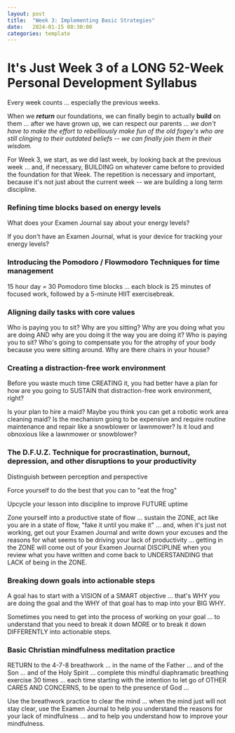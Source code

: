 ```yaml
---
layout: post
title:  "Week 3: Implementing Basic Strategies"
date:   2024-01-15 00:30:00
categories: template
---
```



# It's Just Week 3 of a LONG 52-Week Personal Development Syllabus

Every week counts ... especially the previous weeks.

When we ***return*** our foundations, we can finally begin to actually **build** on them ... after we have grown up, we can respect our parents ... *we don't have to make the effort to rebelliously make fun of the old fogey's who are still clinging to their outdated beliefs -- we can finally join them in their wisdom.*

For Week 3, we start, as we did last week, by looking back at the previous week ... and, if necessary, BUILDING on whatever came before to provided the foundation for that Week. The repetition is necessary and important, because it's not just about the current week -- we are building a long term discipline.

### Refining time blocks based on energy levels

What does your Examen Journal say about your energy levels?

If you don't have an Examen Journal, what is your device for tracking your energy levels?

### Introducing the Pomodoro / Flowmodoro Techniques for time management

15 hour day = 30 Pomodoro time blocks ... each block is 25 minutes of focused work, followed by a 5-minute HIIT exercisebreak.

### Aligning daily tasks with core values

Who is paying you to sit? Why are you sitting? Why are you doing what you are doing AND why are you doing it the way you are doing it? Who is paying you to sit? Who's going to compensate you for the atrophy of your body because you were sitting around. Why are there chairs in your house?

### Creating a distraction-free work environment

Before you waste much time CREATING it, you had better have a plan for how are you going to SUSTAIN that distraction-free work environment, right? 

Is your plan to hire a maid? Maybe you think you can get a robotic work area cleaning maid? Is the mechanism going to be expensive and require routine maintenance and repair like a snowblower or lawnmower? Is it loud and obnoxious like a lawnmower or snowblower?

### The D.F.U.Z. Technique for procrastination, burnout, depression, and other disruptions to your productivity

Distinguish between perception and perspective

Force yourself to do the best that you can to "eat the frog" 

Upcycle your lesson into discipline to improve FUTURE uptime

Zone yourself into a productive state of flow ... sustain the ZONE, act like you are in a state of flow, "fake it until you make it" ... and, when it's just not working, get out your Examen Journal and write down your excuses and the reasons for what seems to be driving your lack of productivity ... getting in the ZONE will come out of your Examen Journal DISCIPLINE when you review what you have written and come back to UNDERSTANDING that LACK of being in the ZONE.

### Breaking down goals into actionable steps

A goal has to start with a VISION of a SMART objective ... that's WHY you are doing the goal and the WHY of that goal has to map into your BIG WHY. 

Sometimes you need to get into the process of working on your goal ... to understand that you need to break it down MORE or to break it down DIFFERENTLY into actionable steps.

### Basic Christian mindfulness meditation practice

RETURN to the 4-7-8 breathwork ... in the name of the Father ... and of the Son ... and of the Holy Spirit ... complete this mindful diaphramatic breathing exercise 30 times ... each time starting with the intention to let go of OTHER CARES AND CONCERNS, to be open to the presence of God ... 

Use the breathwork practice to clear the mind ... when the mind just will not stay clear, use the Examen Journal to help you understand the reasons for your lack of mindfulness ... and to help you understand how to improve your mindfulness.

